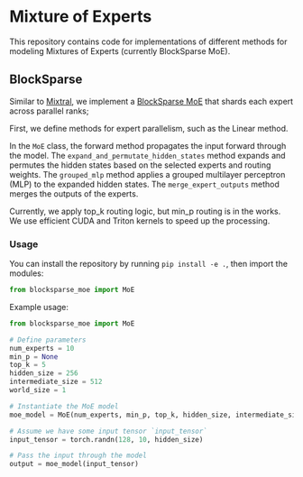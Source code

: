 # Mixture of Experts
This repository contains code for implementations of different methods for modeling Mixtures of Experts (currently BlockSparse MoE).

## BlockSparse
Similar to [Mixtral](https://huggingface.co/mistralai/Mixtral-8x7B-v0.1), we implement a [BlockSparse MoE](./blocksparse_moe.py) that shards each expert across parallel ranks;

First, we define methods for expert parallelism, such as the Linear method.

In the `MoE` class, the forward method propagates the input forward through the model. The `expand_and_permutate_hidden_states` method expands and permutes the hidden states based on the selected experts and routing weights. The `grouped_mlp` method applies a grouped multilayer perceptron (MLP) to the expanded hidden states. The `merge_expert_outputs` method merges the outputs of the experts.

Currently, we apply top_k routing logic, but min_p routing is in the works. We use efficient CUDA and Triton kernels to speed up the processing.

### Usage
You can install the repository by running `pip install -e .`, then import the modules:

```py
from blocksparse_moe import MoE
```

Example usage:

```python
from blocksparse_moe import MoE

# Define parameters
num_experts = 10
min_p = None
top_k = 5
hidden_size = 256
intermediate_size = 512
world_size = 1

# Instantiate the MoE model
moe_model = MoE(num_experts, min_p, top_k, hidden_size, intermediate_size, world_size)

# Assume we have some input tensor `input_tensor`
input_tensor = torch.randn(128, 10, hidden_size)

# Pass the input through the model
output = moe_model(input_tensor)
```
